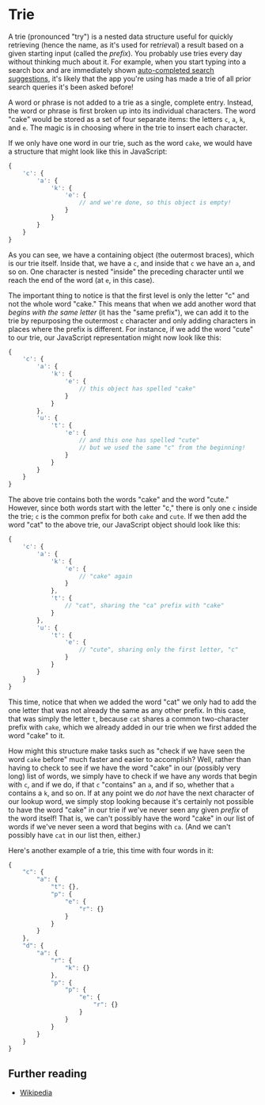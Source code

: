# Trie

A trie (pronounced "try") is a nested data structure useful for quickly retrieving (hence the name, as it's used for re*trie*val) a result based on a given starting input (called the *prefix*). You probably use tries every day without thinking much about it. For example, when you start typing into a search box and are immediately shown [auto-completed search suggestions](https://support.google.com/websearch/answer/106230?hl=en "Google Search Help: Search using autocomplete"), it's likely that the app you're using has made a trie of all prior search queries it's been asked before!

A word or phrase is not added to a trie as a single, complete entry. Instead, the word or phrase is first broken up into its individual characters. The word "cake" would be stored as a set of four separate items: the letters `c`, `a`, `k`, and `e`. The magic is in choosing where in the trie to insert each character.

If we only have one word in our trie, such as the word `cake`, we would have a structure that might look like this in JavaScript:

```js
{
    'c': {
        'a': {
            'k': {
                'e': {
                    // and we're done, so this object is empty!
                }
            }
        }
    }
}
```

As you can see, we have a containing object (the outermost braces), which is our trie itself. Inside that, we have a `c`, and inside that `c` we have an `a`, and so on. One character is nested "inside" the preceding character until we reach the end of the word (at `e`, in this case).

The important thing to notice is that the first level is only the letter "c" and not the whole word "cake." This means that when we add another word that *begins with the same letter* (it has the "same prefix"), we can add it to the trie by repurposing the outermost `c` character and only adding characters in places where the prefix is different. For instance, if we add the word "cute" to our trie, our JavaScript representation might now look like this:

```js
{
    'c': {
        'a': {
            'k': {
                'e': {
                    // this object has spelled "cake"
                }
            }
        },
        'u': {
            't': {
                'e': {
                    // and this one has spelled "cute"
                    // but we used the same "c" from the beginning!
                }
            }
        }
    }
}
```

The above trie contains both the words "cake" and the word "cute." However, since both words start with the letter "c," there is only one `c` inside the trie; `c` is the common prefix for both `cake` and `cute`. If we then add the word "cat" to the above trie, our JavaScript object should look like this:

```js
{
    'c': {
        'a': {
            'k': {
                'e': {
                    // "cake" again
                }
            },
            't': {
                // "cat", sharing the "ca" prefix with "cake"
            }
        },
        'u': {
            't': {
                'e': {
                    // "cute", sharing only the first letter, "c"
                }
            }
        }
    }
}
```

This time, notice that when we added the word "cat" we only had to add the one letter that was not already the same as any other prefix. In this case, that was simply the letter `t`, because `cat` shares a common two-character prefix with `cake`, which we already added in our trie when we first added the word "cake" to it.

How might this structure make tasks such as "check if we have seen the word `cake` before" much faster and easier to accomplish? Well, rather than having to check to see if we have the word "cake" in our (possibly very long) list of words, we simply have to check if we have any words that begin with `c`, and if we do, if that `c` "contains" an `a`, and if so, whether that `a` contains a `k`, and so on. If at any point we do *not* have the next character of our lookup word, we simply stop looking because it's certainly not possible to have the word "cake" in our trie if we've never seen any given *prefix* of the word itself! That is, we can't possibly have the word "cake" in our list of words if we've never seen a word that begins with `ca`. (And we can't possibly have `cat` in our list then, either.)

Here's another example of a trie, this time with four words in it:

```js
{
    "c": {
        "a": {
            "t": {},
            "p": {
                "e": {
                    "r": {}
                }
            }
        }
    },
    "d": {
        "a": {
            "r": {
                "k": {}
            },
            "p": {
                "p": {
                    "e": {
                        "r": {}
                    }
                }
            }
        }
    }
}
```

## Further reading

* [Wikipedia](https://en.wikipedia.org/wiki/Trie)
